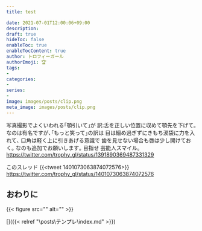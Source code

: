 ```yaml
---
title: test

date: 2021-07-01T12:00:06+09:00
description: 
draft: true
hideToc: false
enableToc: true
enableTocContent: true
author: トロフィーガール
authorEmoji: 🏆
tags:
- 
categories:
- 
series:
- 
image: images/posts/clip.png
meta_image: images/posts/clip.png
---
```


写真撮影でよくいわれる｢顎引いて｣が
訳:舌を正しい位置に収めて顎先を下げて｡
なのは有名ですが､｢もっと笑って｣の訳は
目は細め過ぎずにきもち涙袋に力を入れて､
口角は軽く上に引きあげる意識で
歯を見せない場合も唇は少し開けておく｡
なのも追加でお願いします｡ 
目指せ 芸能人スマイル｡
https://twitter.com/trophy_gl/status/1391890369487331329

このスレッド
{{<tweet 1401073063874072576>}}
https://twitter.com/trophy_gl/status/1401073063874072576

## おわりに
{{< figure src="" alt="" >}}

[]({{< relref "\posts\テンプレ\index.md" >}})